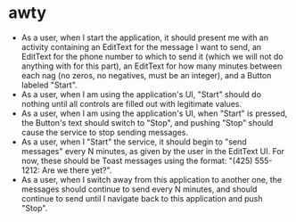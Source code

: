# awty

* As a user, when I start the application, it should present me with an activity containing an EditText for the message I want to send, an EditText for the phone number to which to send it (which we will not do anything with for this part), an EditText for how many minutes between each nag (no zeros, no negatives, must be an integer), and a Button labeled "Start".
* As a user, when I am using the application's UI, "Start" should do nothing until all controls are filled out with legitimate values.
* As a user, when I am using the application's UI, when "Start" is pressed, the Button's text should switch to "Stop", and pushing "Stop" should cause the service to stop sending messages.
* As a user, when I "Start" the service, it should begin to "send messages" every N minutes, as given by the user in the EditText UI. For now, these should be Toast messages using the format: "(425) 555-1212: Are we there yet?".
* As a user, when I switch away from this application to another one, the messages should continue to send every N minutes, and should continue to send until I navigate back to this application and push "Stop".
